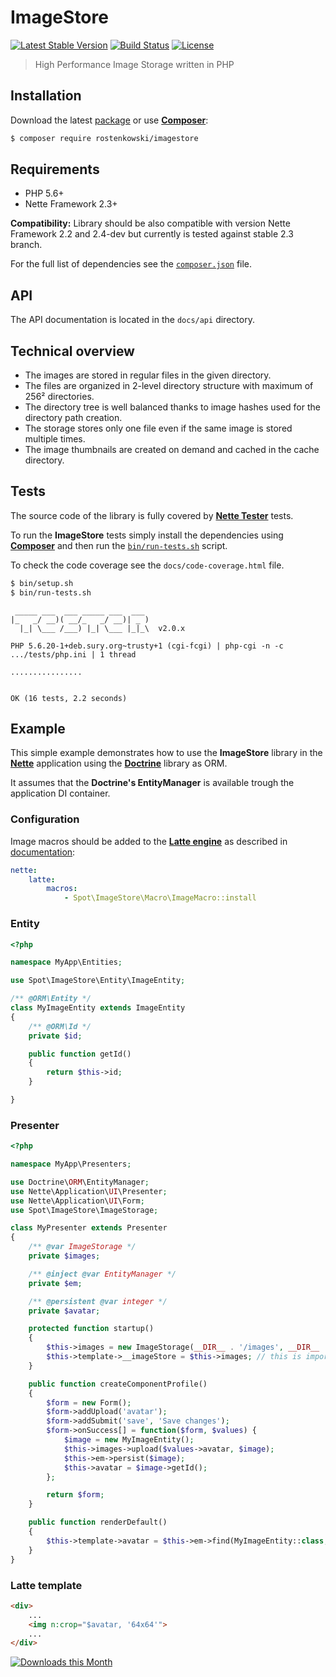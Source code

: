 # ImageStore

[![Latest Stable Version](https://poser.pugx.org/rostenkowski/imagestore/v/stable)](https://github.com/rostenkowski/imagestore/releases)
[![Build Status](https://travis-ci.org/rostenkowski/imagestore.svg?branch=master)](https://travis-ci.org/rostenkowski/imagestore)
[![License](https://img.shields.io/badge/license-New%20BSD-blue.svg)](https://github.com/rostenkowski/imagestore/blob/master/LICENSE)

> High Performance Image Storage written in PHP

## Installation

Download the latest [package](https://github.com/rostenkowski/imagestore/releases)
or use [**Composer**](https://getcomposer.org/doc/00-intro.md#globally):

```bash
$ composer require rostenkowski/imagestore
```

## Requirements
- PHP 5.6+
- Nette Framework 2.3+ 

**Compatibility:** Library should be also compatible with version Nette Framework 2.2 and 2.4-dev but currently is tested against stable 2.3 branch.

For the full list of dependencies see the [`composer.json`](composer.json) file.

## API

The API documentation is located in the `docs/api` directory.

## Technical overview
- The images are stored in regular files in the given directory.
- The files are organized in 2-level directory structure with maximum of 256² directories.
- The directory tree is well balanced thanks to image hashes used for the directory path creation.
- The storage stores only one file even if the same image is stored multiple times.
- The image thumbnails are created on demand and cached in the cache directory.

## Tests

The source code of the library is fully covered by [**Nette Tester**](https://tester.nette.org/) tests.

To run the **ImageStore** tests simply install the dependencies
using [**Composer**](https://getcomposer.org/doc/00-intro.md#globally) and then run the [`bin/run-tests.sh`](bin/run-tests.sh) script.

To check the code coverage see the `docs/code-coverage.html` file.

```bash
$ bin/setup.sh
$ bin/run-tests.sh
```

```
 _____ ___  ___ _____ ___  ___
|_   _/ __)( __/_   _/ __)| _ )
  |_| \___ /___) |_| \___ |_|_\  v2.0.x

PHP 5.6.20-1+deb.sury.org~trusty+1 (cgi-fcgi) | php-cgi -n -c .../tests/php.ini | 1 thread

................


OK (16 tests, 2.2 seconds)

```


## Example

This simple example demonstrates how to use the **ImageStore** library in the [**Nette**](https://doc.nette.org/cs/2.3/quickstart) application
using the [**Doctrine**](http://docs.doctrine-project.org/projects/doctrine-orm/en/latest/tutorials/getting-started.html) library as ORM.

It assumes that the **Doctrine's EntityManager** is available trough the application DI container.

### Configuration

Image macros should be added to the [**Latte engine**](https://latte.nette.org/) as described
in [documentation](https://doc.nette.org/en/2.2/configuring#toc-latte):

```yaml
nette:
    latte:
        macros:
            - Spot\ImageStore\Macro\ImageMacro::install
```


### Entity

```php
<?php

namespace MyApp\Entities;

use Spot\ImageStore\Entity\ImageEntity;

/** @ORM\Entity */
class MyImageEntity extends ImageEntity
{
	/** @ORM\Id */
	private $id;

	public function getId()
	{
		return $this->id;
	}

}
```

### Presenter

```php
<?php

namespace MyApp\Presenters;

use Doctrine\ORM\EntityManager;
use Nette\Application\UI\Presenter;
use Nette\Application\UI\Form;
use Spot\ImageStore\ImageStorage;

class MyPresenter extends Presenter
{
	/** @var ImageStorage */
	private $images;

	/** @inject @var EntityManager */
    private $em;

    /** @persistent @var integer */
    private $avatar;

	protected function startup()
	{
		$this->images = new ImageStorage(__DIR__ . '/images', __DIR__ . '/cache');
		$this->template->__imageStore = $this->images; // this is important for the image macros
	}

	public function createComponentProfile()
	{
		$form = new Form();
		$form->addUpload('avatar');
		$form->addSubmit('save', 'Save changes');
		$form->onSuccess[] = function($form, $values) {
			$image = new MyImageEntity();
			$this->images->upload($values->avatar, $image);
			$this->em->persist($image);
			$this->avatar = $image->getId();
		};

		return $form;
	}

	public function renderDefault()
	{
		$this->template->avatar = $this->em->find(MyImageEntity::class, $this->avatar);
	}
}
```

### Latte template

```html
<div>
	...
	<img n:crop="$avatar, '64x64'">
	...
</div>
```

[![Downloads this Month](https://img.shields.io/packagist/dm/rostenkowski/imagestore.svg)](https://packagist.org/packages/rostenkowski/imagestore)
